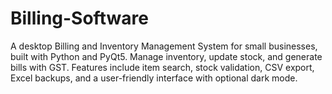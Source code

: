 # Billing-Software
A desktop Billing and Inventory Management System for small businesses, built with Python and PyQt5. Manage inventory, update stock, and generate bills with GST. Features include item search, stock validation, CSV export, Excel backups, and a user-friendly interface with optional dark mode.
